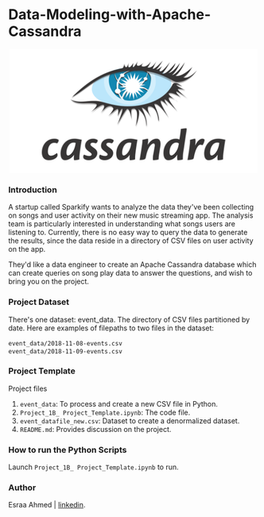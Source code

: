 # Data-Modeling-with-Apache-Cassandra
<p align="center">
  <img src="images/apache_cassandra-ar21.png" align="center" width="500" hieght = "250">
</p>

### Introduction
A startup called Sparkify wants to analyze the data they've been collecting on songs and user activity on their new music streaming app. The analysis team is particularly interested in understanding what songs users are listening to. Currently, there is no easy way to query the data to generate the results, since the data reside in a directory of CSV files on user activity on the app.

They'd like a data engineer to create an Apache Cassandra database which can create queries on song play data to answer the questions, and wish to bring you on the project.

### Project Dataset

There's one dataset: event_data. The directory of CSV files partitioned by date. 
Here are examples of filepaths to two files in the dataset:
```
event_data/2018-11-08-events.csv
event_data/2018-11-09-events.csv
```
### Project Template
Project files<br>

1. `event_data`: To process and create a new CSV file in Python.
2. `Project_1B_ Project_Template.ipynb`: The code file.
3. `event_datafile_new.csv`: Dataset to create a denormalized dataset.
5. `README.md`: Provides discussion on the project.

### How to run the Python Scripts

Launch `Project_1B_ Project_Template.ipynb` to run.

### Author
Esraa Ahmed | [linkedin](https://bit.ly/3B8d5Am).
